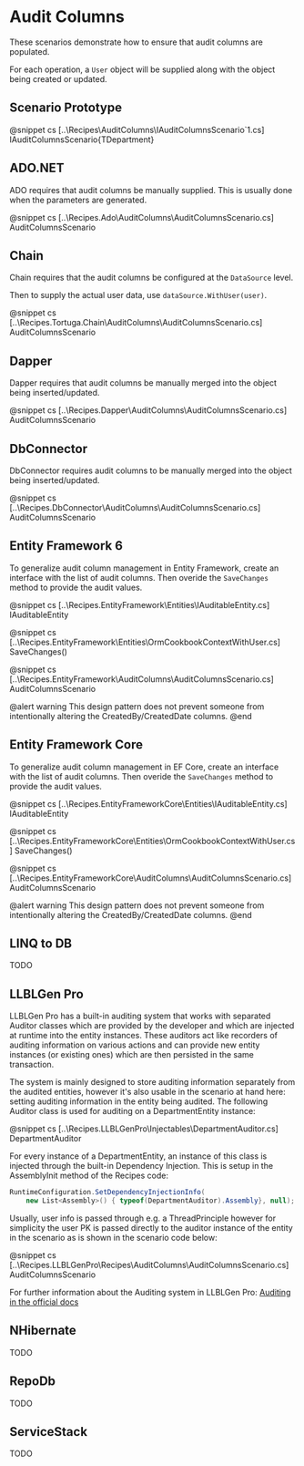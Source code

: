 ﻿# Audit Columns

These scenarios demonstrate how to ensure that audit columns are populated. 

For each operation, a `User` object will be supplied along with the object being created or updated.

## Scenario Prototype

@snippet cs [..\Recipes\AuditColumns\IAuditColumnsScenario`1.cs] IAuditColumnsScenario{TDepartment}

## ADO.NET

ADO requires that audit columns be manually supplied. This is usually done when the parameters are generated.

@snippet cs [..\Recipes.Ado\AuditColumns\AuditColumnsScenario.cs] AuditColumnsScenario

## Chain

Chain requires that the audit columns be configured at the `DataSource` level.

Then to supply the actual user data, use `dataSource.WithUser(user)`.

@snippet cs [..\Recipes.Tortuga.Chain\AuditColumns\AuditColumnsScenario.cs] AuditColumnsScenario

## Dapper

Dapper requires that audit columns be manually merged into the object being inserted/updated. 

@snippet cs [..\Recipes.Dapper\AuditColumns\AuditColumnsScenario.cs] AuditColumnsScenario

## DbConnector

DbConnector requires audit columns to be manually merged into the object being inserted/updated. 

@snippet cs [..\Recipes.DbConnector\AuditColumns\AuditColumnsScenario.cs] AuditColumnsScenario

## Entity Framework 6

To generalize audit column management in Entity Framework, create an interface with the list of audit columns. Then overide the `SaveChanges` method to provide the audit values.

@snippet cs [..\Recipes.EntityFramework\Entities\IAuditableEntity.cs] IAuditableEntity

@snippet cs [..\Recipes.EntityFramework\Entities\OrmCookbookContextWithUser.cs] SaveChanges()

@snippet cs [..\Recipes.EntityFramework\AuditColumns\AuditColumnsScenario.cs] AuditColumnsScenario

@alert warning
This design pattern does not prevent someone from intentionally altering the CreatedBy/CreatedDate columns.
@end

## Entity Framework Core

To generalize audit column management in EF Core, create an interface with the list of audit columns. Then overide the `SaveChanges` method to provide the audit values.

@snippet cs [..\Recipes.EntityFrameworkCore\Entities\IAuditableEntity.cs] IAuditableEntity

@snippet cs [..\Recipes.EntityFrameworkCore\Entities\OrmCookbookContextWithUser.cs] SaveChanges()

@snippet cs [..\Recipes.EntityFrameworkCore\AuditColumns\AuditColumnsScenario.cs] AuditColumnsScenario

@alert warning
This design pattern does not prevent someone from intentionally altering the CreatedBy/CreatedDate columns.
@end

## LINQ to DB

TODO

## LLBLGen Pro 

LLBLGen Pro has a built-in auditing system that works with separated Auditor classes which are provided by 
the developer and which are injected at runtime into the entity instances. These auditors act like recorders
of auditing information on various actions and can provide new entity instances (or existing ones) which are
then  persisted in the same transaction. 

The system is mainly designed to store auditing information separately from the audited entities, however it's
also usable in the scenario at hand here: setting auditing information in the entity being audited. The following
Auditor class is used for auditing on a DepartmentEntity instance:

@snippet cs [..\Recipes.LLBLGenPro\Injectables\DepartmentAuditor.cs] DepartmentAuditor

For every instance of a DepartmentEntity, an instance of this class is injected through the built-in Dependency Injection. This 
is setup in the AssemblyInit method of the Recipes code: 

```cs
RuntimeConfiguration.SetDependencyInjectionInfo(
	new List<Assembly>() { typeof(DepartmentAuditor).Assembly}, null);
```

Usually, user info is passed through e.g. a ThreadPrinciple however for simplicity the user PK is passed directly to 
the auditor instance of the entity in the scenario as is shown in the scenario code below:

@snippet cs [..\Recipes.LLBLGenPro\Recipes\AuditColumns\AuditColumnsScenario.cs] AuditColumnsScenario

For further information about the Auditing system in LLBLGen Pro: 
[Auditing in the official docs](https://www.llblgen.com/Documentation/5.6/LLBLGen%20Pro%20RTF/Using%20the%20generated%20code/gencode_auditing.htm)

## NHibernate

TODO

## RepoDb

TODO

## ServiceStack

TODO
